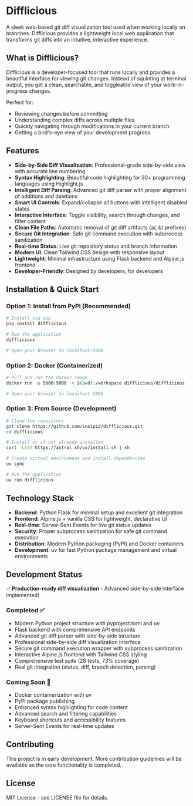 # Difflicious

A sleek web-based git diff visualization tool used when working locally on branches. Difflicious provides a lightweight local web application that transforms git diffs into an intuitive, interactive experience.

## What is Difflicious?

Difflicious is a developer-focused tool that runs locally and provides a beautiful interface for viewing git changes. Instead of squinting at terminal output, you get a clean, searchable, and toggleable view of your work-in-progress changes.

Perfect for:
- Reviewing changes before committing
- Understanding complex diffs across multiple files
- Quickly navigating through modifications in your current branch
- Getting a bird's-eye view of your development progress

## Features

- **Side-by-Side Diff Visualization**: Professional-grade side-by-side view with accurate line numbering
- **Syntax Highlighting**: Beautiful code highlighting for 30+ programming languages using Highlight.js
- **Intelligent Diff Parsing**: Advanced git diff parser with proper alignment of additions and deletions
- **Smart UI Controls**: Expand/collapse all buttons with intelligent disabled states
- **Interactive Interface**: Toggle visibility, search through changes, and filter content
- **Clean File Paths**: Automatic removal of git diff artifacts (a/, b/ prefixes)
- **Secure Git Integration**: Safe git command execution with subprocess sanitization
- **Real-time Status**: Live git repository status and branch information
- **Modern UI**: Clean Tailwind CSS design with responsive layout
- **Lightweight**: Minimal infrastructure using Flask backend and Alpine.js frontend
- **Developer-Friendly**: Designed by developers, for developers

## Installation & Quick Start

### Option 1: Install from PyPI (Recommended)
```bash
# Install via pip
pip install difflicious

# Run the application
difflicious

# Open your browser to localhost:5000
```

### Option 2: Docker (Containerized)
```bash
# Pull and run the Docker image
docker run -p 5000:5000 -v $(pwd):/workspace difflicious/difflicious

# Open your browser to localhost:5000
```

### Option 3: From Source (Development)
```bash
# Clone the repository
git clone https://github.com/insipid/difflicious.git
cd difflicious

# Install uv if not already installed
curl -LsSf https://astral.sh/uv/install.sh | sh

# Create virtual environment and install dependencies
uv sync

# Run the application
uv run difflicious
```

## Technology Stack

- **Backend**: Python Flask for minimal setup and excellent git integration
- **Frontend**: Alpine.js + vanilla CSS for lightweight, declarative UI
- **Real-time**: Server-Sent Events for live git status updates
- **Security**: Proper subprocess sanitization for safe git command execution
- **Distribution**: Modern Python packaging (PyPI) and Docker containers
- **Development**: uv for fast Python package management and virtual environments

## Development Status

✅ **Production-ready diff visualization** - Advanced side-by-side interface implemented!

### Completed ✅
- Modern Python project structure with pyproject.toml and uv
- Flask backend with comprehensive API endpoints
- Advanced git diff parser with side-by-side structure
- Professional side-by-side diff visualization interface
- Secure git command execution wrapper with subprocess sanitization
- Interactive Alpine.js frontend with Tailwind CSS styling
- Comprehensive test suite (28 tests, 73% coverage)
- Real git integration (status, diff, branch detection, parsing)

### Coming Soon 🚧
- Docker containerization with uv
- PyPI package publishing
- Enhanced syntax highlighting for code content
- Advanced search and filtering capabilities
- Keyboard shortcuts and accessibility features
- Server-Sent Events for real-time updates

## Contributing

This project is in early development. More contribution guidelines will be available as the core functionality is completed.

## License

MIT License - see LICENSE file for details.

